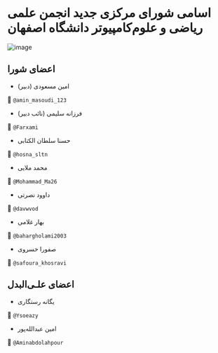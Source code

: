 
# اسامی شورای مرکزی جدید انجمن علمی ریاضی و علوم‌کامپیوتر دانشگاه اصفهان


![image]()


## اعضای شورا


- امین مسعودی (دبیر)


📱 `@amin_masoudi_123`

- فرزانه سلیمی (نائب دبیر)
  
  
📱 `@Farxami`

- حسنا سلطان الکتابی
  
  
📱 `@hosna_sltn`


- محمد ملایی
  
  
📱 `@Mohammad_Ma26`


- داوود نصرتی
  
  
📱 `@davwvod`


- بهار غلامی
  
  
📱 `@bahargholami2003`


- صفورا خسروی
  
  
📱 `@safoura_khosravi`


## اعضای علـی‌البدل


- یگانه رستگاری
  
  
📱 `@Ysoeazy`

- امین عبدالله‌پور
  
  
📱 `@Aminabdolahpour`



